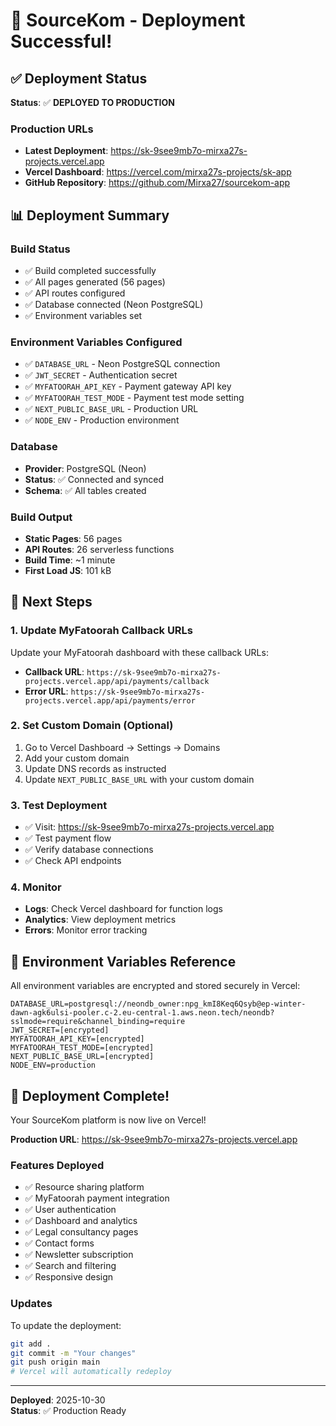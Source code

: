 # 🚀 SourceKom - Deployment Successful!

## ✅ Deployment Status

**Status**: ✅ **DEPLOYED TO PRODUCTION**

### Production URLs
- **Latest Deployment**: https://sk-9see9mb7o-mirxa27s-projects.vercel.app
- **Vercel Dashboard**: https://vercel.com/mirxa27s-projects/sk-app
- **GitHub Repository**: https://github.com/Mirxa27/sourcekom-app

## 📊 Deployment Summary

### Build Status
- ✅ Build completed successfully
- ✅ All pages generated (56 pages)
- ✅ API routes configured
- ✅ Database connected (Neon PostgreSQL)
- ✅ Environment variables set

### Environment Variables Configured
- ✅ `DATABASE_URL` - Neon PostgreSQL connection
- ✅ `JWT_SECRET` - Authentication secret
- ✅ `MYFATOORAH_API_KEY` - Payment gateway API key
- ✅ `MYFATOORAH_TEST_MODE` - Payment test mode setting
- ✅ `NEXT_PUBLIC_BASE_URL` - Production URL
- ✅ `NODE_ENV` - Production environment

### Database
- **Provider**: PostgreSQL (Neon)
- **Status**: ✅ Connected and synced
- **Schema**: ✅ All tables created

### Build Output
- **Static Pages**: 56 pages
- **API Routes**: 26 serverless functions
- **Build Time**: ~1 minute
- **First Load JS**: 101 kB

## 🔧 Next Steps

### 1. Update MyFatoorah Callback URLs
Update your MyFatoorah dashboard with these callback URLs:
- **Callback URL**: `https://sk-9see9mb7o-mirxa27s-projects.vercel.app/api/payments/callback`
- **Error URL**: `https://sk-9see9mb7o-mirxa27s-projects.vercel.app/api/payments/error`

### 2. Set Custom Domain (Optional)
1. Go to Vercel Dashboard → Settings → Domains
2. Add your custom domain
3. Update DNS records as instructed
4. Update `NEXT_PUBLIC_BASE_URL` with your custom domain

### 3. Test Deployment
- ✅ Visit: https://sk-9see9mb7o-mirxa27s-projects.vercel.app
- ✅ Test payment flow
- ✅ Verify database connections
- ✅ Check API endpoints

### 4. Monitor
- **Logs**: Check Vercel dashboard for function logs
- **Analytics**: View deployment metrics
- **Errors**: Monitor error tracking

## 📝 Environment Variables Reference

All environment variables are encrypted and stored securely in Vercel:

```
DATABASE_URL=postgresql://neondb_owner:npg_kmI8Keq6Qsyb@ep-winter-dawn-agk6ulsi-pooler.c-2.eu-central-1.aws.neon.tech/neondb?sslmode=require&channel_binding=require
JWT_SECRET=[encrypted]
MYFATOORAH_API_KEY=[encrypted]
MYFATOORAH_TEST_MODE=[encrypted]
NEXT_PUBLIC_BASE_URL=[encrypted]
NODE_ENV=production
```

## 🎉 Deployment Complete!

Your SourceKom platform is now live on Vercel!

**Production URL**: https://sk-9see9mb7o-mirxa27s-projects.vercel.app

### Features Deployed
- ✅ Resource sharing platform
- ✅ MyFatoorah payment integration
- ✅ User authentication
- ✅ Dashboard and analytics
- ✅ Legal consultancy pages
- ✅ Contact forms
- ✅ Newsletter subscription
- ✅ Search and filtering
- ✅ Responsive design

### Updates
To update the deployment:
```bash
git add .
git commit -m "Your changes"
git push origin main
# Vercel will automatically redeploy
```

---
**Deployed**: 2025-10-30  
**Status**: ✅ Production Ready
